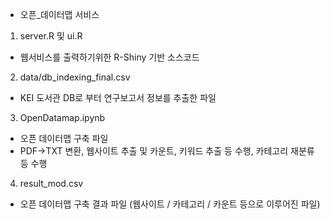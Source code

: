 * 오픈_데이터맵 서비스 

1. server.R 및 ui.R
- 웹서비스를 출력하기위한 R-Shiny 기반 소스코드

2. data/db_indexing_final.csv
- KEI 도서관 DB로 부터 연구보고서 정보를 추출한 파일

3. OpenDatamap.ipynb
- 오픈 데이터맵 구축 파일
- PDF->TXT 변환, 웹사이트 추출 및 카운트, 키워드 추출 등 수행, 카테고리 재분류 등 수행

4. result_mod.csv
- 오픈 데이터맵 구축 결과 파일 (웹사이트 / 카테고리 / 카운트 등으로 이루어진 파일)

